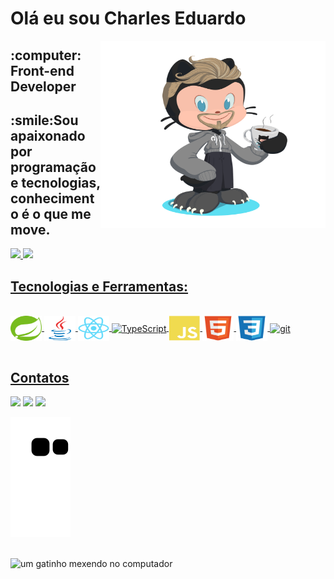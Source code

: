 <div>
  <h1>Olá eu sou Charles Eduardo</h1>
  <img align="right" alt="um gatinho mexendo no computador" height="300" width="360" src="./myOctocat.png">
</div>
<div>
  <h2>:computer: Front-end Developer</h2>
</div>
<div>
  <h2>:smile:Sou apaixonado por programação e tecnologias, conhecimento é o que me move.</h2>
</div>
<div>
  <a href="https://github.com/EduardoMG12">
  <img height="160em" src="https://github-readme-stats.vercel.app/api?username=EduardoMG12&show_icons=true&theme=dark&include_all_commits=true&count_private=true"/>
  <img height="130em" src="https://github-readme-stats.vercel.app/api/top-langs/?username=EduardoMG12&layout=compact&langs_count=6&theme=dark"/>
</div>
  <h2>Tecnologias e Ferramentas:</h2>
  <div style="display: inline_block"><br> 
  <img align="center" alt="java" height="40" width="50" src="https://github.com/devicons/devicon/blob/master/icons/spring/spring-original.svg">
  <img align="center" alt="java" height="40" width="50" src="https://raw.githubusercontent.com/devicons/devicon/master/icons/java/java-original.svg">
  <img align="center" alt="react" height="40" width="50" src="https://raw.githubusercontent.com/devicons/devicon/master/icons/react/react-original.svg">
  <img align="center" alt="TypeScript" height="40" width="50" src="https://cdn.jsdelivr.net/gh/devicons/devicon/icons/typescript/typescript-original.svg" />
  <img align="center" alt="Js" height="40" width="50" src="https://raw.githubusercontent.com/devicons/devicon/master/icons/javascript/javascript-plain.svg">
  <img align="center" alt="HTML" height="40" width="50" src="https://raw.githubusercontent.com/devicons/devicon/master/icons/html5/html5-original.svg">
  <img align="center" alt="CSS" height="40" width="50" src="https://raw.githubusercontent.com/devicons/devicon/master/icons/css3/css3-original.svg">
  <img align="center" alt="git"  height="40" width="50" src="https://cdn.jsdelivr.net/gh/devicons/devicon/icons/git/git-original.svg" />
</div>
 <br>
  <h2>Contatos</h2>
<div> 
  <a href="https://instagram.com/charlesmellog" target="_blank"><img src="https://img.shields.io/badge/-Instagram-%23E4405F?style=for-the-badge&logo=instagram&logoColor=white" target="_blank"></a>
 <a href="https://discord.gg/8DenCnHx" target="_blank"><img src="https://img.shields.io/badge/Discord-7289DA?style=for-the-badge&logo=discord&logoColor=white" target="_blank"></a> 
  <a href="https://www.linkedin.com/in/eduardomg12" target="_blank"><img src="https://img.shields.io/badge/-LinkedIn-%230077B5?style=for-the-badge&logo=linkedin&logoColor=white" target="_blank"></a> 
  
 
  ![Snake animation](https://github.com/EduardoMG12/EduardoMG12/blob/output/github-contribution-grid-snake.svg)

</div><br>
  <div>
    <img align="right" alt="um gatinho mexendo no computador" height="800" width="100%" src="https://media.tenor.com/bCfpwMjfAi0AAAAC/cat-typing.gif">
  </div>
